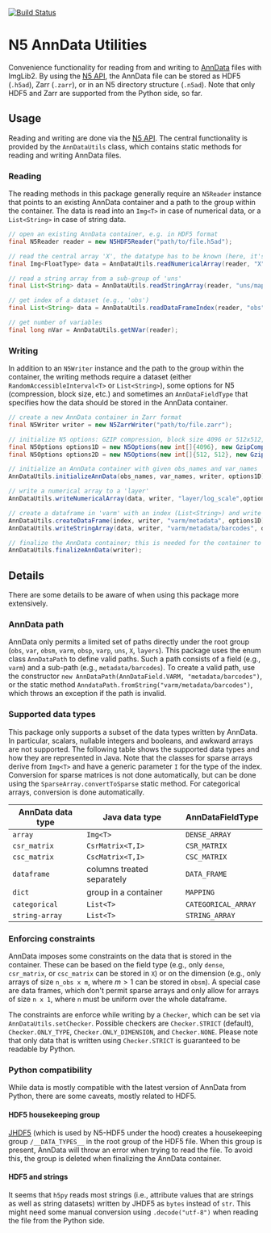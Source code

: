 [![Build Status](https://github.com/JaneliaSciComp/n5-anndata/actions/workflows/build.yml/badge.svg)](https://github.com/JaneliaSciComp/n5-anndata/actions/workflows/build.yml)

# N5 AnnData Utilities
Convenience functionality for reading from and writing to [AnnData](https://anndata.readthedocs.io/en/latest/) files with ImgLib2.
By using the [N5 API](https://github.com/saalfeldlab/n5), the AnnData file can be stored as HDF5 (`.h5ad`), Zarr (`.zarr`), or in an N5 directory structure (`.n5ad`).
Note that only HDF5 and Zarr are supported from the Python side, so far.


## Usage
Reading and writing are done via the [N5 API](https://github.com/saalfeldlab/n5).
The central functionality is provided by the `AnnDataUtils` class, which contains static methods for reading and writing AnnData files.


### Reading
The reading methods in this package generally require an `N5Reader` instance that points to an existing AnnData container and a path to the group within the container.
The data is read into an `Img<T>` in case of numerical data, or a `List<String>` in case of string data.

```java
// open an existing AnnData container, e.g. in HDF5 format
final N5Reader reader = new N5HDF5Reader("path/to/file.h5ad");

// read the central array 'X', the datatype has to be known (here, it's assumed to be float32)
final Img<FloatType> data = AnnDataUtils.readNumericalArray(reader, "X");

// read a string array from a sub-group of 'uns'
final List<String> data = AnnDataUtils.readStringArray(reader, "uns/mapping1/mapping2/some_string_array");

// get index of a dataset (e.g., 'obs')
final List<String> data = AnnDataUtils.readDataFrameIndex(reader, "obs");

// get number of variables
final long nVar = AnnDataUtils.getNVar(reader);
```


### Writing
In addition to an `N5Writer` instance and the path to the group within the container, the writing methods require a dataset (either `RandomAccessibleInterval<T>` or `List<String>`), some options for N5 (compression, block size, etc.) and sometimes an `AnnDataFieldType` that specifies how the data should be stored in the AnnData container.

```java
// create a new AnnData container in Zarr format
final N5Writer writer = new N5ZarrWriter("path/to/file.zarr");

// initialize N5 options: GZIP compression, block size 4096 or 512x512, no parallel writing
final N5Options options1D = new N5Options(new int[]{4096}, new GzipCompression());
final N5Options options2D = new N5Options(new int[]{512, 512}, new GzipCompression());

// initialize an AnnData container with given obs_names and var_names
AnnDataUtils.initializeAnnData(obs_names, var_names, writer, options1D);

// write a numerical array to a 'layer'
AnnDataUtils.writeNumericalArray(data, writer, "layer/log_scale",options2D, AnnDataFieldType.DENSE_ARRAY);

// create a dataframe in 'varm' with an index (List<String>) and write a categorical array to it
AnnDataUtils.createDataFrame(index, writer, "varm/metadata", options1D);
AnnDataUtils.writeStringArray(data, writer, "varm/metadata/barcodes", options1D, AnnDataFieldType.CATEGORICAL_ARRAY);

// finalize the AnnData container; this is needed for the container to be readable from Python
AnnDataUtils.finalizeAnnData(writer);
```


## Details
There are some details to be aware of when using this package more extensively.


### AnnData path
AnnData only permits a limited set of paths directly under the root group (`obs`, `var`, `obsm`, `varm`, `obsp`, `varp`, `uns`, `X`, `layers`).
This package uses the enum class `AnnDataPath` to define valid paths.
Such a path consists of a field (e.g., `varm`) and a sub-path (e.g., `metadata/barcodes`).
To create a valid path, use the constructor `new AnnDataPath(AnnDataField.VARM, "metadata/barcodes")`, or the static method `AnndataPath.fromString("varm/metadata/barcodes")`, which throws an exception if the path is invalid.


### Supported data types
This package only supports a subset of the data types written by AnnData.
In particular, scalars, nullable integers and booleans, and awkward arrays are not supported.
The following table shows the supported data types and how they are represented in Java.
Note that the classes for sparse arrays derive from `Img<T>` and have a generic parameter `I` for the type of the index.
Conversion for sparse matrices is not done automatically, but can be done using the `SparseArray.convertToSparse` static method.
For categorical arrays, conversion is done automatically.

| AnnData data type | Java data type             | AnnDataFieldType    |
|-------------------|----------------------------|---------------------|
| `array`           | `Img<T>`                   | `DENSE_ARRAY`       |
| `csr_matrix`      | `CsrMatrix<T,I>`           | `CSR_MATRIX`        |
| `csc_matrix`      | `CscMatrix<T,I>`           | `CSC_MATRIX`        |
| `dataframe`       | columns treated separately | `DATA_FRAME`        |
| `dict`            | group in a container       | `MAPPING`           |
| `categorical`     | `List<T>`                  | `CATEGORICAL_ARRAY` |
| `string-array`    | `List<T>`                  | `STRING_ARRAY`      |


### Enforcing constraints
AnnData imposes some constraints on the data that is stored in the container.
These can be based on the field type (e.g., only `dense`, `csr_matrix`, or `csc_matrix` can be stored in `X`) or on the dimension (e.g., only arrays of size `n_obs x m`, where $m > 1$ can be stored in `obsm`).
A special case are data frames, which don't permit sparse arrays and only allow for arrays of size `n x 1`, where `n` must be uniform over the whole dataframe.

The constraints are enforce while writing by a `Checker`, which can be set via `AnnDataUtils.setChecker`.
Possible checkers are `Checker.STRICT` (default), `Checker.ONLY_TYPE`, `Checker.ONLY_DIMENSION`, and `Checker.NONE`.
Please note that only data that is written using `Checker.STRICT` is guaranteed to be readable by Python.


### Python compatibility
While data is mostly compatible with the latest version of AnnData from Python, there are some caveats, mostly related to HDF5.

#### HDF5 housekeeping group
[JHDF5](https://sissource.ethz.ch/sispub/jhdf5) (which is used by N5-HDF5 under the hood) creates a housekeeping group `/__DATA_TYPES__` in the root group of the HDF5 file.
When this group is present, AnnData will throw an error when trying to read the file.
To avoid this, the group is deleted when finalizing the AnnData container.

#### HDF5 and strings
It seems that `h5py` reads most strings (i.e., attribute values that are strings as well as string datasets) written by JHDF5 as `bytes` instead of `str`.
This might need some manual conversion using `.decode("utf-8")` when reading the file from the Python side.